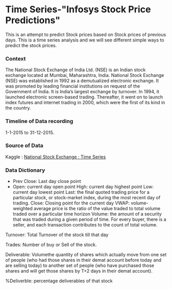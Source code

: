 # Time Series-"Infosys Stock Price Predictions"
This is an attempt to predict Stock prices based on Stock prices of previous days. This is a time series analysis and we will see different simple ways to predict the stock prices.
### Context
The National Stock Exchange of India Ltd. (NSE) is an Indian stock exchange located at Mumbai, Maharashtra, India. National Stock Exchange (NSE) was established in 1992 as a demutualized electronic exchange. It was promoted by leading financial institutions on request of the Government of India. It is India’s largest exchange by turnover. In 1994, it launched electronic screen-based trading. Thereafter, it went on to launch index futures and internet trading in 2000, which were the first of its kind in the country.

### Timeline of Data recording
1-1-2015 to 31-12-2015.

### Source of Data 
Kaggle : [National Stock Exchange : Time Series](https://www.kaggle.com/datasets/atulanandjha/national-stock-exchange-time-series/data)

### Data Dictionary
* Prev Close: Last day close point
* Open: current day open point
High: current day highest point
Low: current day lowest point
Last: the final quoted trading price for a particular stock, or stock-market index, during the most recent day of trading.
Close: Closing point for the current day
VWAP: volume-weighted average price is the ratio of the value traded to total volume traded over a particular time horizon
Volume: the amount of a security that was traded during a given period of time. For every buyer, there is a seller, and each
transaction contributes to the count of total volume.

Turnover: Total Turnover of the stock till that day

Trades: Number of buy or Sell of the stock.

Deliverable: Volumethe quantity of shares which actually move from one set of people (who had those shares in their demat account before today and are selling today) to another set of people (who have purchased those shares and will get those shares by T+2 days in their demat account).

%Deliverble: percentage deliverables of that stock
